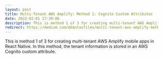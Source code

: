 ```yaml
---
layout: post
title: Multi-Tenant AWS Amplify: Method 1: Cognito Custom Attributes
date: 2022-02-01 17:39:00
description: This is method 1 of 3 for creating multi-tenant AWS Amplify mobile apps in React Native. In this method, the tenant information is stored in an AWS Cognito custom attribute.
redirect: https://medium.com/@dantasfiles/multi-tenant-aws-amplify-method-1-cognito-custom-attributes-6719d27d84cc
---
```


This is method 1 of 3 for creating multi-tenant AWS Amplify mobile apps in React Native. In this method, the tenant information is stored in an AWS Cognito custom attribute.

